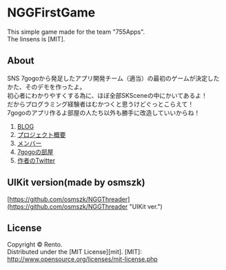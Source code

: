 NGGFirstGame
============

This simple game made for the team "755Apps".   
The linsens is [MIT].

About
---------
SNS 7gogoから発足したアプリ開発チーム（適当）の最初のゲームが決定したかた、そのデモを作ったよ。  
初心者にわかりやすくする為に、ほぼ全部SKSceneの中にかいてあるよ！  
だからプログラミング経験者はむかつくと思うけどぐっとこらえて！  
7gogoのアプリ作るよ部屋の人たち以外も勝手に改造していいからね！  

1. [BLOG](http://755apps.blogspot.jp/ "ブログ")
2. [プロジェクト概要](http://755apps.blogspot.jp/p/blog-page.html "プロジェクト概要")
3. [メンバー](http://755apps.blogspot.jp/p/blog-page_24.html "メンバー表")
4. [7gogoの部屋](http://7gogo.jp/lp/k5_WiBKUsf1WkVIvojdMdG== "7gogoの部屋")
5. [作者のTwitter](https://twitter.com/rento83 "Twitter")

UIKit version(made by osmszk)
---------
[https://github.com/osmszk/NGGThreader](https://github.com/osmszk/NGGThreader "UIKit ver.")

License
----------
Copyright &copy; Rento.  
Distributed under the [MIT License][mit].
[MIT]: http://www.opensource.org/licenses/mit-license.php
